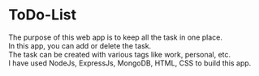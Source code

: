 # ToDo-List
 The purpose of this web app is to keep all the task in one place.
 <br>
 In this app, you can add or delete the task. 
 <br>
 The task can be created with various tags like work, personal, etc. 
 <br>
 I have used NodeJs, ExpressJs, MongoDB, HTML, CSS to build this app. 
